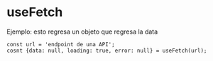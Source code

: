 # useFetch


Ejemplo: 
esto regresa un objeto que regresa la data  
```  
const url = 'endpoint de una API';
cosnt {data: null, loading: true, error: null} = useFetch(url);
```